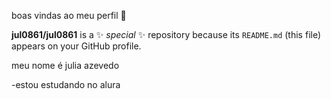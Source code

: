 boas vindas ao meu perfil 🖤


**jul0861/jul0861** is a ✨ _special_ ✨ repository because its `README.md` (this file) appears on your GitHub profile.

meu nome é julia azevedo 

-estou estudando no alura

